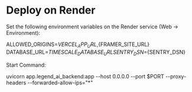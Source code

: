 # Deploy on Render

Set the following environment variables on the Render service (Web → Environment):

ALLOWED_ORIGINS=${VERCEL_APP_URL},${FRAMER_SITE_URL}
DATABASE_URL=${TIMESCALE_DATABASE_URL}
SENTRY_DSN=${SENTRY_DSN}

Start Command:

uvicorn app.legend_ai_backend:app --host 0.0.0.0 --port $PORT --proxy-headers --forwarded-allow-ips="*"


